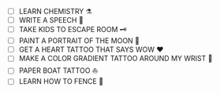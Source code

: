 - [ ] LEARN CHEMISTRY ⚗️
- [ ] WRITE A SPEECH 🎤
- [ ] TAKE KIDS TO ESCAPE ROOM 🗝️
- [ ] PAINT A PORTRAIT OF THE MOON 🌙
- [ ] GET A HEART TATTOO THAT SAYS WOW ❤️
- [ ] MAKE A COLOR GRADIENT TATTOO AROUND MY WRIST 🌈
- [ ] PAPER BOAT TATTOO ⛵
- [ ] LEARN HOW TO FENCE 🤺
